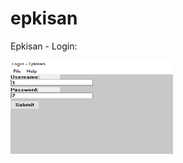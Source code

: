 # epkisan
Epkisan - Login:
<p>
  <img width="260" height="150" src="https://raw.githubusercontent.com/jq6/epkisan/main/login-epkisan.png">
</p>


